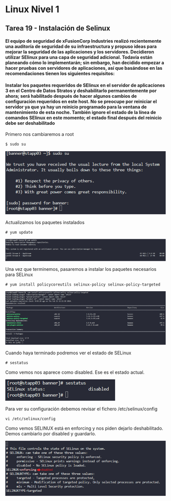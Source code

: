 # Linux Nivel 1

## Tarea 19 - Instalación de Selinux

#### El equipo de seguridad de xFusionCorp Industries realizó recientemente una auditoría de seguridad de su infraestructura y propuso ideas para mejorar la seguridad de las aplicaciones y los servidores. Decidieron utilizar SElinux para una capa de seguridad adicional. Todavía están planeando cómo lo implementarán; sin embargo, han decidido empezar a hacer pruebas con servidores de aplicaciones, así que basándose en las recomendaciones tienen los siguientes requisitos:

#### Instalar los paquetes requeridos de SElinux en el servidor de aplicaciones 3 en el Centro de Datos Stratos y deshabilitarlo permanentemente por ahora; será habilitado después de hacer algunos cambios de configuración requeridos en este host. No se preocupe por reiniciar el servidor ya que ya hay un reinicio programado para la ventana de mantenimiento de esta noche. También ignore el estado de la línea de comandos SElinux en este momento; el estado final después del reinicio debe ser **deshabilitado**

Primero nos cambiaremos a root

```bash
$ sudo su
```

![sudo su command](/img/LINUX/LinuxL01/Task19_01_sudo_su.png)

Actualizamos los paquetes instalados

```
# yum update
```

![yum update command](/img/LINUX/LinuxL01/Task19_02_yum_update.png)

Una vez que terminemos, pasaremos a instalar los paquetes necesarios para SELinux

```
# yum install policycoreutils selinux-policy selinux-policy-targeted
```

![yum install command](/img/LINUX/LinuxL01/Task19_03_yum_install.png)

Cuando haya terminado podremos ver el estado de SELinux

```
# sestatus
```

Como vemos nos aparece como disabled. Ese es el estado actual.

![sestatus command](/img/LINUX/LinuxL01/Task19_04_sestatus.png)

Para ver su configuración debemos revisar el fichero /etc/selinux/config

```
vi /etc/selinux/config
```

Como vemos SELINUX está en enforcing y nos piden dejarlo deshabilitado. Demos cambiarlo por disabled y guardarlo.

![edit selinux config](/img/LINUX/LinuxL01/Task19_05_selinux_conf.png)
